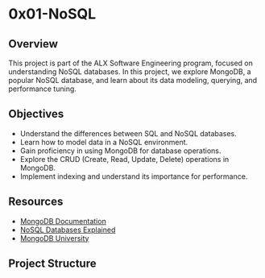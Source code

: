 # 0x01-NoSQL

## Overview

This project is part of the ALX Software Engineering program, focused on understanding NoSQL databases. In this project, we explore MongoDB, a popular NoSQL database, and learn about its data modeling, querying, and performance tuning.

## Objectives

- Understand the differences between SQL and NoSQL databases.
- Learn how to model data in a NoSQL environment.
- Gain proficiency in using MongoDB for database operations.
- Explore the CRUD (Create, Read, Update, Delete) operations in MongoDB.
- Implement indexing and understand its importance for performance.

## Resources

- [MongoDB Documentation](https://docs.mongodb.com/)
- [NoSQL Databases Explained](https://www.mongodb.com/nosql-explained)
- [MongoDB University](https://university.mongodb.com/)

## Project Structure


